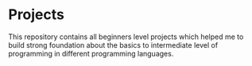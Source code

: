 # Projects

This repository contains all beginners level projects which helped me to build strong foundation about the basics to intermediate level of programming in different programming languages.

